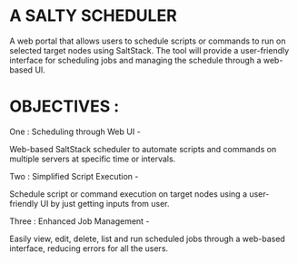 # A SALTY SCHEDULER

A web portal that allows users to schedule scripts or commands to run on selected target nodes using SaltStack. The tool will provide a user-friendly interface for scheduling jobs and managing the schedule through a web-based UI. 

# OBJECTIVES :
One : Scheduling through Web UI -  

Web-based SaltStack scheduler to automate scripts and commands on multiple servers at specific time or intervals.  
  
Two : Simplified Script Execution -   

Schedule script or command execution on target nodes using a user-friendly UI by just getting inputs from user.  
  
Three : Enhanced Job Management -  
 
Easily view, edit, delete, list and run scheduled jobs through a web-based interface, reducing errors for all the users.
  
